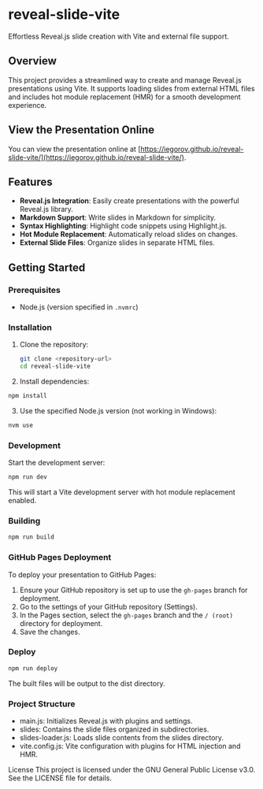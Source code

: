 # reveal-slide-vite

Effortless Reveal.js slide creation with Vite and external file support.

## Overview

This project provides a streamlined way to create and manage Reveal.js presentations using Vite. It supports loading slides from external HTML files and includes hot module replacement (HMR) for a smooth development experience.

## View the Presentation Online
You can view the presentation online at [https://iegorov.github.io/reveal-slide-vite/](https://iegorov.github.io/reveal-slide-vite/).

## Features

- **Reveal.js Integration**: Easily create presentations with the powerful Reveal.js library.
- **Markdown Support**: Write slides in Markdown for simplicity.
- **Syntax Highlighting**: Highlight code snippets using Highlight.js.
- **Hot Module Replacement**: Automatically reload slides on changes.
- **External Slide Files**: Organize slides in separate HTML files.

## Getting Started

### Prerequisites

- Node.js (version specified in `.nvmrc`)

### Installation

1. Clone the repository:
   ```sh
   git clone <repository-url>
   cd reveal-slide-vite
   ```
2. Install dependencies:
  ```sh
  npm install
  ```
3. Use the specified Node.js version (not working in Windows):
  ```sh
  nvm use
  ```

### Development

Start the development server:
```sh
npm run dev
```

This will start a Vite development server with hot module replacement enabled.

### Building

```sh
npm run build
```

### GitHub Pages Deployment

To deploy your presentation to GitHub Pages:

1. Ensure your GitHub repository is set up to use the ```gh-pages``` branch for deployment.
2. Go to the settings of your GitHub repository (Settings).
3. In the Pages section, select the ```gh-pages``` branch and the ```/ (root)``` directory for deployment.
4. Save the changes.

### Deploy

```sh
npm run deploy
```

The built files will be output to the dist directory.

### Project Structure
- main.js: Initializes Reveal.js with plugins and settings.
- slides: Contains the slide files organized in subdirectories.
- slides-loader.js: Loads slide contents from the slides directory.
- vite.config.js: Vite configuration with plugins for HTML injection and HMR.

License
This project is licensed under the GNU General Public License v3.0. See the LICENSE file for details.
